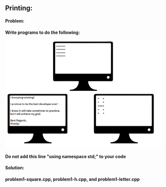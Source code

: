 ## Printing:

<h4>Problem:<h4>
<p>Write programs to do the following:</p>
<img src="Printing.PNG" alt="Problem 1">
<p>Do not add this line "using namespace std;" to your code</p>
<h4>Solution:<h4>
<p>problem1-square.cpp, problem1-h.cpp, and problem1-letter.cpp</p>
